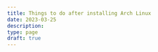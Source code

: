```yaml
---
title: Things to do after installing Arch Linux
date: 2023-03-25
description: 
type: page
draft: true
---
```




